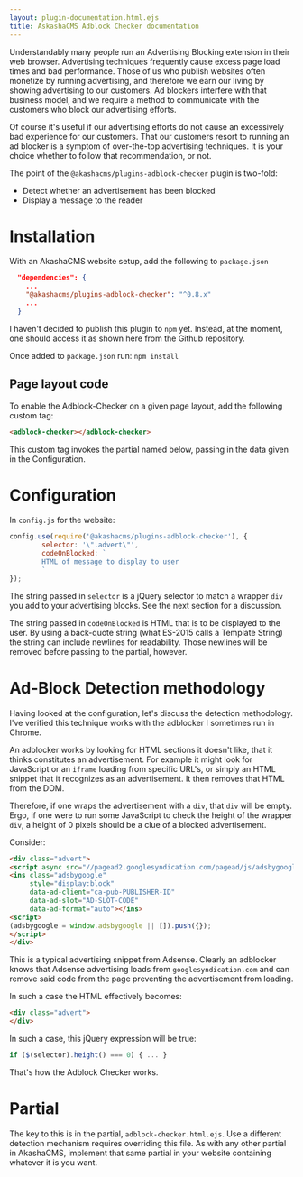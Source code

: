 ```yaml
---
layout: plugin-documentation.html.ejs
title: AskashaCMS Adblock Checker documentation
---
```


Understandably many people run an Advertising Blocking extension in their web browser.  Advertising techniques frequently cause excess page load times and bad performance.  Those of us who publish websites often monetize by running advertising, and therefore we earn our living by showing advertising to our customers.  Ad blockers interfere with that business model, and we require a method to communicate with the customers who block our advertising efforts.

Of course it's useful if our advertising efforts do not cause an excessively bad experience for our customers.  That our customers resort to running an ad blocker is a symptom of over-the-top advertising techniques.  It is your choice whether to follow that recommendation, or not.

The point of the `@akashacms/plugins-adblock-checker` plugin is two-fold:

* Detect whether an advertisement has been blocked
* Display a message to the reader

# Installation

With an AkashaCMS website setup, add the following to `package.json`

```json
  "dependencies": {
    ...
    "@akashacms/plugins-adblock-checker": "^0.8.x"
    ...
  }
```

I haven't decided to publish this plugin to `npm` yet.  Instead, at the moment, one should access it as shown here from the Github repository.

Once added to `package.json` run: `npm install`

## Page layout code

To enable the Adblock-Checker on a given page layout, add the following custom tag:

```html
<adblock-checker></adblock-checker>
```

This custom tag invokes the partial named below, passing in the data given in the Configuration.

# Configuration

In `config.js` for the website:

```js
config.use(require('@akashacms/plugins-adblock-checker'), {
        selector: '\".advert\"',
        codeOnBlocked: `
        HTML of message to display to user
        `
});
```

The string passed in `selector` is a jQuery selector to match a wrapper `div` you add to your advertising blocks.  See the next section for a discussion.

The string passed in `codeOnBlocked` is HTML that is to be displayed to the user.  By using a back-quote string (what ES-2015 calls a Template String) the string can include newlines for readability.  Those newlines will be removed before passing to the partial, however.

# Ad-Block Detection methodology

Having looked at the configuration, let's discuss the detection methodology.  I've verified this technique works with the adblocker I sometimes run in Chrome.

An adblocker works by looking for HTML sections it doesn't like, that it thinks constitutes an advertisement.  For example it might look for JavaScript or an `iframe` loading from specific URL's, or simply an HTML snippet that it recognizes as an advertisement.  It then removes that HTML from the DOM.

Therefore, if one wraps the advertisement with a `div`, that `div` will be empty.  Ergo, if one were to run some JavaScript to check the height of the wrapper `div`, a height of 0 pixels should be a clue of a blocked advertisement.

Consider:

```html
<div class="advert">
<script async src="//pagead2.googlesyndication.com/pagead/js/adsbygoogle.js"></script>
<ins class="adsbygoogle"
     style="display:block"
     data-ad-client="ca-pub-PUBLISHER-ID"
     data-ad-slot="AD-SLOT-CODE"
     data-ad-format="auto"></ins>
<script>
(adsbygoogle = window.adsbygoogle || []).push({});
</script>
</div>
```

This is a typical advertising snippet from Adsense.  Clearly an adblocker knows that Adsense advertising loads from `googlesyndication.com` and can remove said code from the page preventing the advertisement from loading.

In such a case the HTML effectively becomes:

```html
<div class="advert">
</div>
```

In such a case, this jQuery expression will be true:

```js
if ($(selector).height() === 0) { ... }
```

That's how the Adblock Checker works.

# Partial

The key to this is in the partial, `adblock-checker.html.ejs`.  Use a different detection mechanism requires overriding this file.  As with any other partial in AkashaCMS, implement that same partial in your website containing whatever it is you want.
